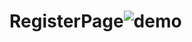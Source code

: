 # RegisterPage![demo](https://user-images.githubusercontent.com/81808916/236349570-da9fe1b9-3fe7-477b-adfc-f9dc473d1a38.png)
